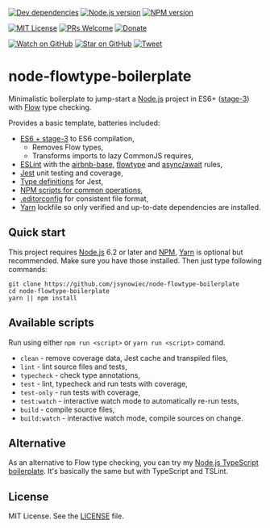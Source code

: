 [![Dev dependencies][dependencies-badge]][dependencies]
[![Node.js version][nodejs-badge]][nodejs]
[![NPM version][npm-badge]][npm]

[![MIT License][license-badge]][LICENSE]
[![PRs Welcome][prs-badge]][prs]
[![Donate][donate-badge]][donate]

[![Watch on GitHub][github-watch-badge]][github-watch]
[![Star on GitHub][github-star-badge]][github-star]
[![Tweet][twitter-badge]][twitter]

# node-flowtype-boilerplate

Minimalistic boilerplate to jump-start a [Node.js][nodejs] project in ES6+ ([stage-3][stage-3]) with [Flow][flowtype] type checking.

Provides a basic template, batteries included:

+ [ES6 + stage-3][stage-3] to ES6 compilation,
  + Removes Flow types,
  + Transforms imports to lazy CommonJS requires,
+ [ESLint][eslint] with the [airbnb-base][airbnb-base], [flowtype][eslint-flowtype] and [async/await][eslint-async-await] rules, 
+ [Jest][jest] unit testing and coverage,
+ [Type definitions][flow-typed] for Jest,
+ [NPM scripts for common operations](#available-scripts),
+ [.editorconfig][editorconfig] for consistent file format,
+ [Yarn][yarn] lockfile so only verified and up-to-date dependencies are installed.

## Quick start

This project requires [Node.js][nodejs] 6.2 or later and [NPM][npm], [Yarn][yarn] is optional but recommended. Make sure you have those installed. Then just type following commands:

```
git clone https://github.com/jsynowiec/node-flowtype-boilerplate
cd node-flowtype-boilerplate
yarn || npm install
```

## Available scripts

Run using either `npm run <script>` or `yarn run <script>` comand.

+ `clean` - remove coverage data, Jest cache and transpiled files,
+ `lint` - lint source files and tests,
+ `typecheck` - check type annotations,
+ `test` - lint, typecheck and run tests with coverage,
+ `test-only` - run tests with coverage,
+ `test:watch` - interactive watch mode to automatically re-run tests, 
+ `build` - compile source files,
+ `build:watch` - interactive watch mode, compile sources on change.

## Alternative

As an alternative to Flow type checking, you can try my [Node.js TypeScript boilerplate][ts-boilerplate]. It's basically the same but with TypeScript and TSLint.

## License
MIT License. See the [LICENSE](https://github.com/jsynowiec/node-flowtype-boilerplate/blob/master/LICENSE) file.

[dependencies-badge]: https://david-dm.org/jsynowiec/node-flowtype-boilerplate/dev-status.svg?style=flat-square
[dependencies]: https://david-dm.org/jsynowiec/node-flowtype-boilerplate?type=dev
[nodejs-badge]: https://img.shields.io/badge/node->=%206.2.0-blue.svg?style=flat-square
[nodejs]: https://nodejs.org/dist/latest-v6.x/docs/api/
[npm-badge]: https://img.shields.io/badge/npm->=%203.8.9-blue.svg?style=flat-square
[npm]: https://docs.npmjs.com/
[license-badge]: https://img.shields.io/badge/license-MIT-blue.svg?style=flat-square
[license]: https://github.com/jsynowiec/node-flowtype-boilerplate/blob/master/LICENSE
[prs-badge]: https://img.shields.io/badge/PRs-welcome-brightgreen.svg?style=flat-square
[prs]: http://makeapullrequest.com
[donate-badge]: https://img.shields.io/badge/$-support-green.svg?style=flat-square
[donate]: http://bit.ly/donate-js
[github-watch-badge]: https://img.shields.io/github/watchers/jsynowiec/node-flowtype-boilerplate.svg?style=social
[github-watch]: https://github.com/jsynowiec/node-flowtype-boilerplate/watchers
[github-star-badge]: https://img.shields.io/github/stars/jsynowiec/node-flowtype-boilerplate.svg?style=social
[github-star]: https://github.com/jsynowiec/node-flowtype-boilerplate/stargazers
[twitter]: https://twitter.com/intent/tweet?text=Check%20out%20this%20Node.js%20ES6+%20@flowtype%20boilerplate%20https://github.com/jsynowiec/node-flowtype-boilerplate%20%F0%9F%91%8D
[twitter-badge]: https://img.shields.io/twitter/url/https/jsynowiec/node-flowtype-boilerplate.svg?style=social
[jest]: https://facebook.github.io/jest/

[stage-3]: https://babeljs.io/docs/plugins/preset-stage-3/
[flowtype]: https://flowtype.org/
[eslint]: http://eslint.org/
[airbnb-base]: https://github.com/airbnb/javascript/tree/master/packages/eslint-config-airbnb-base
[eslint-flowtype]: https://www.npmjs.com/package/eslint-plugin-flowtype
[eslint-async-await]: https://github.com/zertosh/eslint-plugin-no-async-without-await
[yarn]: https://github.com/yarnpkg/yarn
[flow-typed]: https://github.com/flowtype/flow-typed
[editorconfig]: https://github.com/jsynowiec/node-flowtype-boilerplate/blob/master/.editorconfig

[ts-boilerplate]: https://github.com/jsynowiec/node-typescript-boilerplate